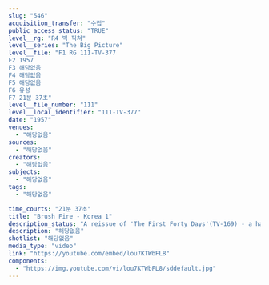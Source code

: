 ```yaml
---
slug: "546"
acquisition_transfer: "수집"
public_access_status: "TRUE"
level__rg: "R4 빅 픽쳐"
level__series: "The Big Picture"
level__file: "F1 RG 111-TV-377
F2 1957
F3 해당없음
F4 해당없음
F5 해당없음
F6 유성
F7 21분 37초"
level__file_number: "111"
level__local_identifier: "111-TV-377"
date: "1957"
venues: 
  - "해당없음"
sources: 
  - "해당없음"
creators: 
  - "해당없음"
subjects: 
  - "해당없음"
tags: 
  - "해당없음"

time_courts: "21분 37초"
title: "Brush Fire - Korea 1"
description_status: "A reissue of 'The First Forty Days'(TV-169) - a handful of men are locked in bitter combat with a ruthless enemy army of five divisions in Korea 1950."
description: "해당없음"
shotlist: "해당없음"
media_type: "video"
link: "https://youtube.com/embed/lou7KTWbFL8"
components: 
  - "https://img.youtube.com/vi/lou7KTWbFL8/sddefault.jpg"
---
```

